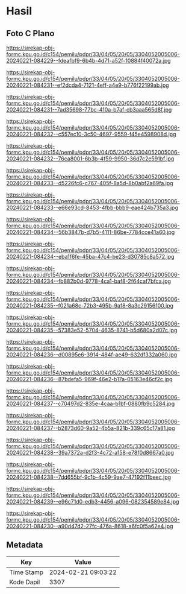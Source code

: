 # Hasil

## Foto C Plano

https://sirekap-obj-formc.kpu.go.id/c154/pemilu/pdpr/33/04/05/20/05/3304052005006-20240221-084229--fdeafbf9-6b4b-4d71-a52f-10884f40072a.jpg

https://sirekap-obj-formc.kpu.go.id/c154/pemilu/pdpr/33/04/05/20/05/3304052005006-20240221-084231--ef2dcda4-7121-4eff-a4e9-b776f22199ab.jpg

https://sirekap-obj-formc.kpu.go.id/c154/pemilu/pdpr/33/04/05/20/05/3304052005006-20240221-084231--7ad35698-77bc-410a-b7af-cb3aaa565d8f.jpg

https://sirekap-obj-formc.kpu.go.id/c154/pemilu/pdpr/33/04/05/20/05/3304052005006-20240221-084232--c557ec10-3c50-4697-9559-f45e4598908d.jpg

https://sirekap-obj-formc.kpu.go.id/c154/pemilu/pdpr/33/04/05/20/05/3304052005006-20240221-084232--76ca8001-6b3b-4f59-9950-36d7c2e591bf.jpg

https://sirekap-obj-formc.kpu.go.id/c154/pemilu/pdpr/33/04/05/20/05/3304052005006-20240221-084233--d5226fc6-c767-405f-8a5d-8b0abf2a69fa.jpg

https://sirekap-obj-formc.kpu.go.id/c154/pemilu/pdpr/33/04/05/20/05/3304052005006-20240221-084233--e66e93cd-8453-4fbb-bbb9-eae424b735a3.jpg

https://sirekap-obj-formc.kpu.go.id/c154/pemilu/pdpr/33/04/05/20/05/3304052005006-20240221-084234--56b3847b-d7b5-4111-86be-7784cce41a60.jpg

https://sirekap-obj-formc.kpu.go.id/c154/pemilu/pdpr/33/04/05/20/05/3304052005006-20240221-084234--eba1f6fe-45ba-47c4-be23-d30785c8a572.jpg

https://sirekap-obj-formc.kpu.go.id/c154/pemilu/pdpr/33/04/05/20/05/3304052005006-20240221-084234--fb882b0d-9778-4ca1-baf8-2f64caf7bfca.jpg

https://sirekap-obj-formc.kpu.go.id/c154/pemilu/pdpr/33/04/05/20/05/3304052005006-20240221-084235--f021a68c-72b3-495b-9af8-8a3c29156100.jpg

https://sirekap-obj-formc.kpu.go.id/c154/pemilu/pdpr/33/04/05/20/05/3304052005006-20240221-084235--57383e52-5704-4635-8741-b5d680a2d07c.jpg

https://sirekap-obj-formc.kpu.go.id/c154/pemilu/pdpr/33/04/05/20/05/3304052005006-20240221-084236--d00895e6-3914-484f-ae49-632df332a060.jpg

https://sirekap-obj-formc.kpu.go.id/c154/pemilu/pdpr/33/04/05/20/05/3304052005006-20240221-084236--87bdefa5-969f-46e2-b17a-05163e46cf2c.jpg

https://sirekap-obj-formc.kpu.go.id/c154/pemilu/pdpr/33/04/05/20/05/3304052005006-20240221-084237--c70497d2-835e-4caa-b1bf-0880fb9c5284.jpg

https://sirekap-obj-formc.kpu.go.id/c154/pemilu/pdpr/33/04/05/20/05/3304052005006-20240221-084237--b2873d60-9a52-4b5a-821b-339c65c17a81.jpg

https://sirekap-obj-formc.kpu.go.id/c154/pemilu/pdpr/33/04/05/20/05/3304052005006-20240221-084238--39a7372a-d2f3-4c72-a158-e78f0d8667a0.jpg

https://sirekap-obj-formc.kpu.go.id/c154/pemilu/pdpr/33/04/05/20/05/3304052005006-20240221-084238--7dd655bf-9c1b-4c59-9ae7-47192f11beec.jpg

https://sirekap-obj-formc.kpu.go.id/c154/pemilu/pdpr/33/04/05/20/05/3304052005006-20240221-084239--e96c71d0-edb3-4456-a096-082354589e84.jpg

https://sirekap-obj-formc.kpu.go.id/c154/pemilu/pdpr/33/04/05/20/05/3304052005006-20240221-084230--a90d47d2-27fc-476a-8618-a6fc0f5a62e4.jpg


## Metadata

| Key        | Value               |
| ---------- | ------------------- |
| Time Stamp | 2024-02-21 09:03:22 |
| Kode Dapil | 3307                |



